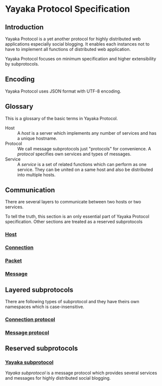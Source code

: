 # Yayaka Protocol Specification

## Introduction

Yayaka Protocol is a yet another protocol for highly distributed web applications especially social blogging.
It enables each instances not to have to implement all functions of distributed web application.

Yayaka Protocol focuses on minimum specification and higher extensibility by subprotocols.


## Encoding

Yayaka Protocol uses JSON format with UTF-8 encoding.


## Glossary

This is a glossary of the basic terms in Yayaka Protocol.

<dl>
<dt>Host
<dd>
A <i>host</i> is a server which implements any number of services and has a unique hostname.

<dt>Protocol
<dd>
We call message subprotocols just "protocols" for convenience.
A <i>protocol</i> specifies own services and types of messages.

<dt>Service
<dd>
A <i>service</i> is a set of related functions which can perform as one service.
They can be united on a same host and also be distributed into multiple hosts.
</dl>


## Communication

There are several layers to communicate between two hosts or two services.

To tell the truth, this section is an only essential part of Yayaka Protocol specification.
Other sections are treated as a reserved subprotocols

### [Host](host.md)

### [Connection](connection.md)

### [Packet](packet.md)

### [Message](message.md)


## Layered subprotocols

There are following types of subprotocol and they have theirs own namespaces which is case-insensitive.

### [Connection protocol](connection-protocol.md)

### [Message protocol](message-protocol.md)


## Reserved subprotocols

### [Yayaka subprotocol](yayaka-subprotocol.md)

*Yayaka subprotocol* is a message protocol
which provides several services and messages for highly distributed social blogging.
